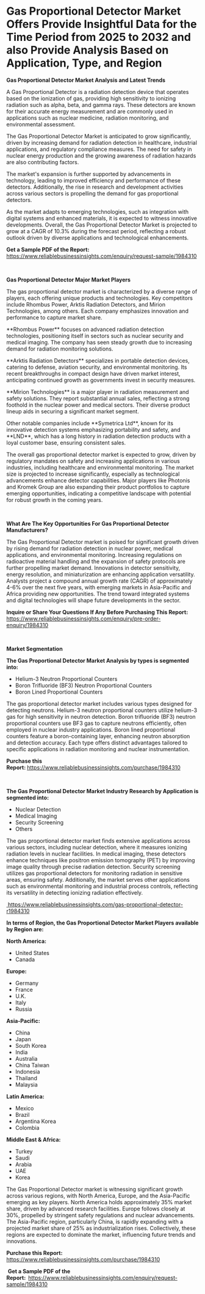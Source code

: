 <p><h1>Gas Proportional Detector Market Offers Provide Insightful Data for the Time Period from 2025 to 2032 and also Provide Analysis Based on Application, Type, and Region</h1></p><p><strong>Gas Proportional Detector Market Analysis and Latest Trends</strong></p>
<p><p>A Gas Proportional Detector is a radiation detection device that operates based on the ionization of gas, providing high sensitivity to ionizing radiation such as alpha, beta, and gamma rays. These detectors are known for their accurate energy measurement and are commonly used in applications such as nuclear medicine, radiation monitoring, and environmental assessment.</p><p>The Gas Proportional Detector Market is anticipated to grow significantly, driven by increasing demand for radiation detection in healthcare, industrial applications, and regulatory compliance measures. The need for safety in nuclear energy production and the growing awareness of radiation hazards are also contributing factors. </p><p>The market's expansion is further supported by advancements in technology, leading to improved efficiency and performance of these detectors. Additionally, the rise in research and development activities across various sectors is propelling the demand for gas proportional detectors.</p><p>As the market adapts to emerging technologies, such as integration with digital systems and enhanced materials, it is expected to witness innovative developments. Overall, the Gas Proportional Detector Market is projected to grow at a CAGR of 10.3% during the forecast period, reflecting a robust outlook driven by diverse applications and technological enhancements.</p></p>
<p><strong>Get a Sample PDF of the Report:&nbsp;</strong> <a href="https://www.reliablebusinessinsights.com/enquiry/request-sample/1984310?utm_campaign=3248&utm_medium=2&utm_source=Github&utm_content=ia&utm_term=16042025&utm_id=gas-proportional-detector">https://www.reliablebusinessinsights.com/enquiry/request-sample/1984310</a></p>
<p>&nbsp;</p>
<p><strong>Gas Proportional Detector Major Market Players</strong></p>
<p><p>The gas proportional detector market is characterized by a diverse range of players, each offering unique products and technologies. Key competitors include Rhombus Power, Arktis Radiation Detectors, and Mirion Technologies, among others. Each company emphasizes innovation and performance to capture market share.</p><p>**Rhombus Power** focuses on advanced radiation detection technologies, positioning itself in sectors such as nuclear security and medical imaging. The company has seen steady growth due to increasing demand for radiation monitoring solutions. </p><p>**Arktis Radiation Detectors** specializes in portable detection devices, catering to defense, aviation security, and environmental monitoring. Its recent breakthroughs in compact design have driven market interest, anticipating continued growth as governments invest in security measures.</p><p>**Mirion Technologies** is a major player in radiation measurement and safety solutions. They report substantial annual sales, reflecting a strong foothold in the nuclear power and medical sectors. Their diverse product lineup aids in securing a significant market segment. </p><p>Other notable companies include **Symetrica Ltd**, known for its innovative detection systems emphasizing portability and safety, and **LND**, which has a long history in radiation detection products with a loyal customer base, ensuring consistent sales.</p><p>The overall gas proportional detector market is expected to grow, driven by regulatory mandates on safety and increasing applications in various industries, including healthcare and environmental monitoring. The market size is projected to increase significantly, especially as technological advancements enhance detector capabilities. Major players like Photonis and Kromek Group are also expanding their product portfolios to capture emerging opportunities, indicating a competitive landscape with potential for robust growth in the coming years.</p></p>
<p>&nbsp;</p>
<p><strong>What Are The Key Opportunities For Gas Proportional Detector Manufacturers?</strong></p>
<p><p>The Gas Proportional Detector market is poised for significant growth driven by rising demand for radiation detection in nuclear power, medical applications, and environmental monitoring. Increasing regulations on radioactive material handling and the expansion of safety protocols are further propelling market demand. Innovations in detector sensitivity, energy resolution, and miniaturization are enhancing application versatility. Analysts project a compound annual growth rate (CAGR) of approximately 4-6% over the next five years, with emerging markets in Asia-Pacific and Africa providing new opportunities. The trend toward integrated systems and digital technologies will shape future developments in the sector.</p></p>
<p><strong>Inquire or Share Your Questions If Any Before Purchasing This Report:</strong> <a href="https://www.reliablebusinessinsights.com/enquiry/pre-order-enquiry/1984310?utm_campaign=3248&utm_medium=2&utm_source=Github&utm_content=ia&utm_term=16042025&utm_id=gas-proportional-detector">https://www.reliablebusinessinsights.com/enquiry/pre-order-enquiry/1984310</a></p>
<p>&nbsp;</p>
<p><strong>Market Segmentation</strong></p>
<p><strong>The Gas Proportional Detector Market Analysis by types is segmented into:</strong></p>
<p><ul><li>Helium-3 Neutron Proportional Counters</li><li>Boron Trifluoride (BF3) Neutron Proportional Counters</li><li>Boron Lined Proportional Counters</li></ul></p>
<p><p>The gas proportional detector market includes various types designed for detecting neutrons. Helium-3 neutron proportional counters utilize helium-3 gas for high sensitivity in neutron detection. Boron trifluoride (BF3) neutron proportional counters use BF3 gas to capture neutrons efficiently, often employed in nuclear industry applications. Boron lined proportional counters feature a boron-containing layer, enhancing neutron absorption and detection accuracy. Each type offers distinct advantages tailored to specific applications in radiation monitoring and nuclear instrumentation.</p></p>
<p><strong>Purchase this Report:&nbsp;</strong><a href="https://www.reliablebusinessinsights.com/purchase/1984310?utm_campaign=3248&utm_medium=2&utm_source=Github&utm_content=ia&utm_term=16042025&utm_id=gas-proportional-detector">https://www.reliablebusinessinsights.com/purchase/1984310</a></p>
<p>&nbsp;</p>
<p><strong>The Gas Proportional Detector Market Industry Research by Application is segmented into:</strong></p>
<p><ul><li>Nuclear Detection</li><li>Medical Imaging</li><li>Security Screening</li><li>Others</li></ul></p>
<p><p>The gas proportional detector market finds extensive applications across various sectors, including nuclear detection, where it measures ionizing radiation levels in nuclear facilities. In medical imaging, these detectors enhance techniques like positron emission tomography (PET) by improving image quality through precise radiation detection. Security screening utilizes gas proportional detectors for monitoring radiation in sensitive areas, ensuring safety. Additionally, the market serves other applications such as environmental monitoring and industrial process controls, reflecting its versatility in detecting ionizing radiation effectively.</p></p>
<p><a href="https://www.reliablebusinessinsights.com/gas-proportional-detector-r1984310?utm_campaign=3248&utm_medium=2&utm_source=Github&utm_content=ia&utm_term=16042025&utm_id=gas-proportional-detector">&nbsp;https://www.reliablebusinessinsights.com/gas-proportional-detector-r1984310</a></p>
<p><strong>In terms of Region, the Gas Proportional Detector Market Players available by Region are:</strong></p>
<p>
    <p> <strong> North America: </strong>
        <ul>
            <li>United States</li>
            <li>Canada</li>
        </ul>
        </p> 
    <p> <strong> Europe: </strong>
        <ul>
            <li>Germany</li>
            <li>France</li>
            <li>U.K.</li>
            <li>Italy</li>
            <li>Russia</li>
        </ul>
        </p> 
    <p> <strong> Asia-Pacific: </strong>
        <ul>
            <li>China</li>
            <li>Japan</li>
            <li>South Korea</li>
            <li>India</li>
            <li>Australia</li>
            <li>China Taiwan</li>
            <li>Indonesia</li>
            <li>Thailand</li>
            <li>Malaysia</li>
        </ul>
        </p> 
    <p> <strong> Latin America: </strong>
        <ul>
            <li>Mexico</li>
            <li>Brazil</li>
            <li>Argentina Korea</li>
            <li>Colombia</li>
        </ul>
        </p> 
    <p> <strong> Middle East & Africa: </strong>
        <ul>
            <li>Turkey</li>
            <li>Saudi</li>
            <li>Arabia</li>
            <li>UAE</li>
            <li>Korea</li>
        </ul>
    </p>
    </p>
<p><p>The Gas Proportional Detector market is witnessing significant growth across various regions, with North America, Europe, and the Asia-Pacific emerging as key players. North America holds approximately 35% market share, driven by advanced research facilities. Europe follows closely at 30%, propelled by stringent safety regulations and nuclear advancements. The Asia-Pacific region, particularly China, is rapidly expanding with a projected market share of 25% as industrialization rises. Collectively, these regions are expected to dominate the market, influencing future trends and innovations.</p></p>
<p><strong>Purchase this Report: </strong><a href="https://www.reliablebusinessinsights.com/purchase/1984310?utm_campaign=3248&utm_medium=2&utm_source=Github&utm_content=ia&utm_term=16042025&utm_id=gas-proportional-detector">https://www.reliablebusinessinsights.com/purchase/1984310</a></p>
<p>&nbsp;<strong>Get a Sample PDF of the Report:&nbsp;&nbsp;</strong><a href="https://www.reliablebusinessinsights.com/enquiry/request-sample/1984310?utm_campaign=3248&utm_medium=2&utm_source=Github&utm_content=ia&utm_term=16042025&utm_id=gas-proportional-detector">https://www.reliablebusinessinsights.com/enquiry/request-sample/1984310</a></p>
<p><strong></strong></p>
<p><p></p><p></p><p></p></p>